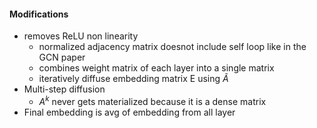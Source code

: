 #### Modifications
- removes ReLU non linearity
	- normalized adjacency matrix doesnot include self loop like in the GCN paper
	- combines weight matrix of each layer into a single matrix
	- iteratively diffuse embedding matrix E using $\tilde{A}$
- Multi-step diffusion
	- $A^k$ never gets materialized because it is a dense matrix
- Final embedding is avg of embedding from all layer